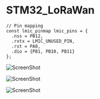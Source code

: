 # STM32_LoRaWan

```
// Pin mapping
const lmic_pinmap lmic_pins = {
  .nss = PB12,
  .rxtx = LMIC_UNUSED_PIN,
  .rst = PA8,
  .dio = {PB1, PB10, PB11}
};
```
![ScreenShot](http://grauonline.de/wordpress/wp-content/uploads/arduino_stm32f103c8t6.jpg?raw=true)

![ScreenShot](http://grauonline.de/wordpress/wp-content/uploads/arduino_stm32f103c8t6_schematics.png?raw=true)

![ScreenShot](https://github.com/worrajak/STM32_LoRaWan/blob/master/800px-Bluepillpinout.gif?raw=true)
